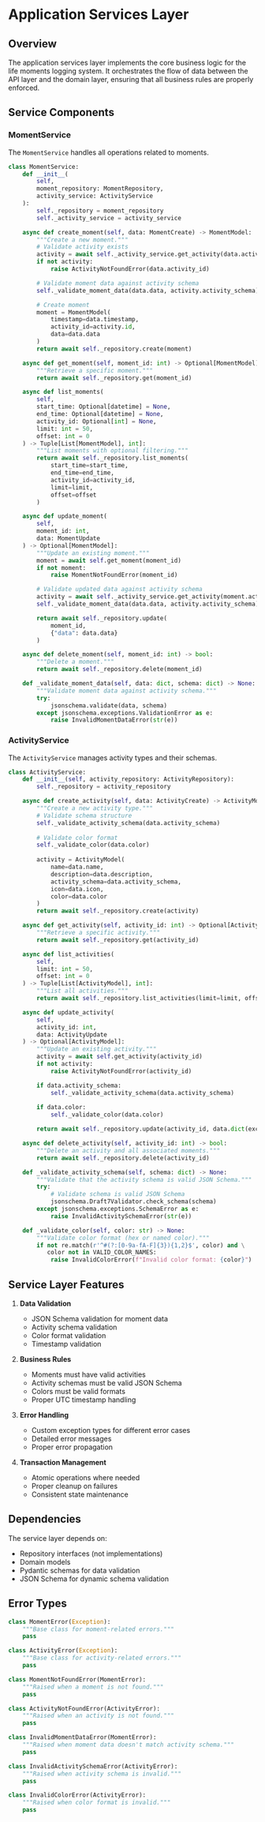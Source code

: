 # Application Services Layer

## Overview

The application services layer implements the core business logic for the life moments logging system. It orchestrates the flow of data between the API layer and the domain layer, ensuring that all business rules are properly enforced.

## Service Components

### MomentService

The `MomentService` handles all operations related to moments.

```python
class MomentService:
    def __init__(
        self,
        moment_repository: MomentRepository,
        activity_service: ActivityService
    ):
        self._repository = moment_repository
        self._activity_service = activity_service

    async def create_moment(self, data: MomentCreate) -> MomentModel:
        """Create a new moment."""
        # Validate activity exists
        activity = await self._activity_service.get_activity(data.activity_id)
        if not activity:
            raise ActivityNotFoundError(data.activity_id)

        # Validate moment data against activity schema
        self._validate_moment_data(data.data, activity.activity_schema)

        # Create moment
        moment = MomentModel(
            timestamp=data.timestamp,
            activity_id=activity.id,
            data=data.data
        )
        return await self._repository.create(moment)

    async def get_moment(self, moment_id: int) -> Optional[MomentModel]:
        """Retrieve a specific moment."""
        return await self._repository.get(moment_id)

    async def list_moments(
        self,
        start_time: Optional[datetime] = None,
        end_time: Optional[datetime] = None,
        activity_id: Optional[int] = None,
        limit: int = 50,
        offset: int = 0
    ) -> Tuple[List[MomentModel], int]:
        """List moments with optional filtering."""
        return await self._repository.list_moments(
            start_time=start_time,
            end_time=end_time,
            activity_id=activity_id,
            limit=limit,
            offset=offset
        )

    async def update_moment(
        self,
        moment_id: int,
        data: MomentUpdate
    ) -> Optional[MomentModel]:
        """Update an existing moment."""
        moment = await self.get_moment(moment_id)
        if not moment:
            raise MomentNotFoundError(moment_id)

        # Validate updated data against activity schema
        activity = await self._activity_service.get_activity(moment.activity_id)
        self._validate_moment_data(data.data, activity.activity_schema)

        return await self._repository.update(
            moment_id,
            {"data": data.data}
        )

    async def delete_moment(self, moment_id: int) -> bool:
        """Delete a moment."""
        return await self._repository.delete(moment_id)

    def _validate_moment_data(self, data: dict, schema: dict) -> None:
        """Validate moment data against activity schema."""
        try:
            jsonschema.validate(data, schema)
        except jsonschema.exceptions.ValidationError as e:
            raise InvalidMomentDataError(str(e))
```

### ActivityService

The `ActivityService` manages activity types and their schemas.

```python
class ActivityService:
    def __init__(self, activity_repository: ActivityRepository):
        self._repository = activity_repository

    async def create_activity(self, data: ActivityCreate) -> ActivityModel:
        """Create a new activity type."""
        # Validate schema structure
        self._validate_activity_schema(data.activity_schema)
        
        # Validate color format
        self._validate_color(data.color)
        
        activity = ActivityModel(
            name=data.name,
            description=data.description,
            activity_schema=data.activity_schema,
            icon=data.icon,
            color=data.color
        )
        return await self._repository.create(activity)

    async def get_activity(self, activity_id: int) -> Optional[ActivityModel]:
        """Retrieve a specific activity."""
        return await self._repository.get(activity_id)

    async def list_activities(
        self,
        limit: int = 50,
        offset: int = 0
    ) -> Tuple[List[ActivityModel], int]:
        """List all activities."""
        return await self._repository.list_activities(limit=limit, offset=offset)

    async def update_activity(
        self,
        activity_id: int,
        data: ActivityUpdate
    ) -> Optional[ActivityModel]:
        """Update an existing activity."""
        activity = await self.get_activity(activity_id)
        if not activity:
            raise ActivityNotFoundError(activity_id)

        if data.activity_schema:
            self._validate_activity_schema(data.activity_schema)
        
        if data.color:
            self._validate_color(data.color)

        return await self._repository.update(activity_id, data.dict(exclude_unset=True))

    async def delete_activity(self, activity_id: int) -> bool:
        """Delete an activity and all associated moments."""
        return await self._repository.delete(activity_id)

    def _validate_activity_schema(self, schema: dict) -> None:
        """Validate that the activity schema is valid JSON Schema."""
        try:
            # Validate schema is valid JSON Schema
            jsonschema.Draft7Validator.check_schema(schema)
        except jsonschema.exceptions.SchemaError as e:
            raise InvalidActivitySchemaError(str(e))

    def _validate_color(self, color: str) -> None:
        """Validate color format (hex or named color)."""
        if not re.match(r'^#(?:[0-9a-fA-F]{3}){1,2}$', color) and \
           color not in VALID_COLOR_NAMES:
            raise InvalidColorError(f"Invalid color format: {color}")
```

## Service Layer Features

1. **Data Validation**
   - JSON Schema validation for moment data
   - Activity schema validation
   - Color format validation
   - Timestamp validation

2. **Business Rules**
   - Moments must have valid activities
   - Activity schemas must be valid JSON Schema
   - Colors must be valid formats
   - Proper UTC timestamp handling

3. **Error Handling**
   - Custom exception types for different error cases
   - Detailed error messages
   - Proper error propagation

4. **Transaction Management**
   - Atomic operations where needed
   - Proper cleanup on failures
   - Consistent state maintenance

## Dependencies

The service layer depends on:
- Repository interfaces (not implementations)
- Domain models
- Pydantic schemas for data validation
- JSON Schema for dynamic schema validation

## Error Types

```python
class MomentError(Exception):
    """Base class for moment-related errors."""
    pass

class ActivityError(Exception):
    """Base class for activity-related errors."""
    pass

class MomentNotFoundError(MomentError):
    """Raised when a moment is not found."""
    pass

class ActivityNotFoundError(ActivityError):
    """Raised when an activity is not found."""
    pass

class InvalidMomentDataError(MomentError):
    """Raised when moment data doesn't match activity schema."""
    pass

class InvalidActivitySchemaError(ActivityError):
    """Raised when activity schema is invalid."""
    pass

class InvalidColorError(ActivityError):
    """Raised when color format is invalid."""
    pass